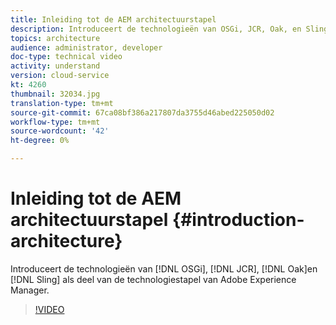 ```yaml
---
title: Inleiding tot de AEM architectuurstapel
description: Introduceert de technologieën van OSGi, JCR, Oak, en Sling als deel van de technologiestapel van Adobe Experience Manager.
topics: architecture
audience: administrator, developer
doc-type: technical video
activity: understand
version: cloud-service
kt: 4260
thumbnail: 32034.jpg
translation-type: tm+mt
source-git-commit: 67ca08bf386a217807da3755d46abed225050d02
workflow-type: tm+mt
source-wordcount: '42'
ht-degree: 0%

---
```



# Inleiding tot de AEM architectuurstapel {#introduction-architecture}

Introduceert de technologieën van [!DNL OSGi], [!DNL JCR], [!DNL Oak]en [!DNL Sling] als deel van de technologiestapel van Adobe Experience Manager.

>[!VIDEO](https://video.tv.adobe.com/v/32034/?quality=12&learn=on)